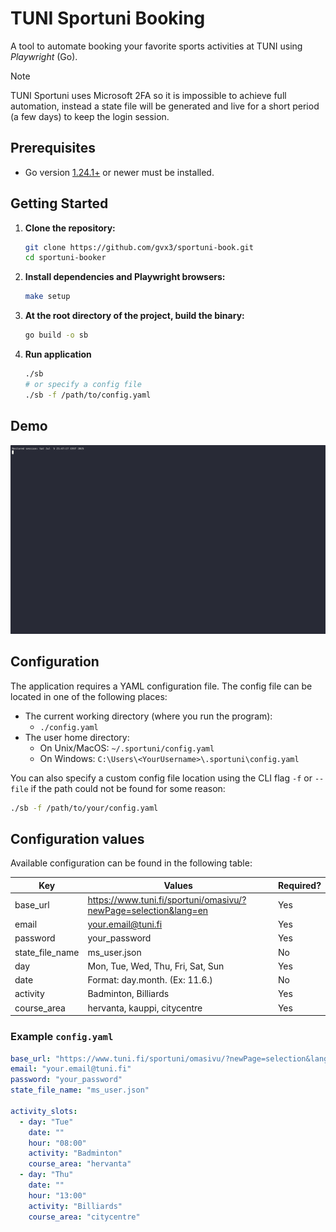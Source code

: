 # TUNI Sportuni Booking

A tool to automate booking your favorite sports activities at TUNI using *Playwright* (Go).

> [!NOTE]  
> TUNI Sportuni uses Microsoft 2FA so it is impossible to achieve full automation, instead a state file will be generated and live for a short period (a few days) to keep the login session.

## Prerequisites

- Go version [1.24.1+](https://go.dev/dl/) or newer must be installed.

## Getting Started

1. **Clone the repository:**

   ```sh
   git clone https://github.com/gvx3/sportuni-book.git
   cd sportuni-booker
   ```

2. **Install dependencies and Playwright browsers:**

   ```sh
   make setup
   ```

3. **At the root directory of the project, build the binary:**

    ```sh
    go build -o sb
    ```

4. **Run application**

    ```sh
    ./sb
    # or specify a config file
    ./sb -f /path/to/config.yaml
    ```

## Demo

![Demo of SportUni booking automation](/asset/demo.gif)

## Configuration

The application requires a YAML configuration file. The config file can be located in one of the following places:

- The current working directory (where you run the program):
  - `./config.yaml`
- The user home directory:
  - On Unix/MacOS: `~/.sportuni/config.yaml`
  - On Windows: `C:\Users\<YourUsername>\.sportuni\config.yaml`

You can also specify a custom config file location using the CLI flag `-f` or `--file` if the path could not be found for some reason:

```sh
./sb -f /path/to/your/config.yaml
```

## Configuration values

Available configuration can be found in the following table:

| Key    | Values | Required? |
| -------- | ------- | ------- |
| base_url  | <https://www.tuni.fi/sportuni/omasivu/?newPage=selection&lang=en>   | Yes |
| email | <your.email@tuni.fi>     | Yes |
| password    | your_password    | Yes |
| state_file_name    | ms_user.json    | No |
| day    | Mon, Tue, Wed, Thu, Fri, Sat, Sun    | Yes |
|   date  |  Format: day.month. (Ex: 11.6.) | No |
|   activity  |  Badminton, Billiards | Yes |
|   course_area  |  hervanta, kauppi, citycentre | Yes |

### Example `config.yaml`

```yaml
base_url: "https://www.tuni.fi/sportuni/omasivu/?newPage=selection&lang=en"
email: "your.email@tuni.fi"
password: "your_password"
state_file_name: "ms_user.json"

activity_slots:
  - day: "Tue"
    date: ""
    hour: "08:00"
    activity: "Badminton"
    course_area: "hervanta"
  - day: "Thu"
    date: ""
    hour: "13:00"
    activity: "Billiards"
    course_area: "citycentre"
```
